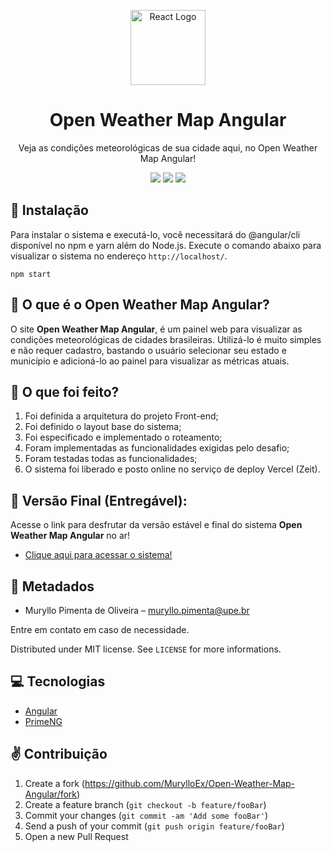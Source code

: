 <p align="center">
  <a href="https://reactnative.dev/" target="blank"><img src="https://angular.io/assets/images/logos/angular/angular.svg" width="120" alt="React Logo" /></a>
</p>
<h1 align="center">Open Weather Map Angular</h1>
<p align="center">Veja as condições meteorológicas de sua cidade aqui, no Open Weather Map Angular!</p>

<p align="center">
  <img src="https://badgen.net/badge/technology/angular/yellow?icon=label"/>
  <img src="https://badgen.net/badge/license/MIT/blue?icon=label"/>
  <img src="https://badgen.net/badge/author/MurylloEx/red?icon=label"/>
</p>

## 👷 Instalação

Para instalar o sistema e executá-lo, você necessitará do @angular/cli disponível no npm e yarn além do Node.js. Execute o comando abaixo para visualizar o sistema no endereço ``http://localhost/``.

```
npm start
```

## 📖 O que é o Open Weather Map Angular?

O site **Open Weather Map Angular**, é um painel web para visualizar as condições meteorológicas de cidades brasileiras. Utilizá-lo é muito simples e não requer cadastro, bastando o usuário selecionar seu estado e município e adicioná-lo ao painel para visualizar as métricas atuais.

## 📌 O que foi feito?

1) Foi definida a arquitetura do projeto Front-end;
2) Foi definido o layout base do sistema;
3) Foi especificado e implementado o roteamento;
4) Foram implementadas as funcionalidades exigidas pelo desafio;
5) Foram testadas todas as funcionalidades;
6) O sistema foi liberado e posto online no serviço de deploy Vercel (Zeit).

## 🚀 Versão Final (Entregável):

Acesse o link para desfrutar da versão estável e final do sistema **Open Weather Map Angular** no ar!
- [Clique aqui para acessar o sistema!](https://comeia-weather.vercel.app/#/)

## 🎉 Metadados

- Muryllo Pimenta de Oliveira – muryllo.pimenta@upe.br

Entre em contato em caso de necessidade.

Distributed under MIT license. See ``LICENSE`` for more informations.

## 💻 Tecnologias

- [Angular](https://angular.io/)
- [PrimeNG](https://primefaces.org/primeng/)

## ✌ Contribuição

1. Create a fork (<https://github.com/MurylloEx/Open-Weather-Map-Angular/fork>)
2. Create a feature branch (`git checkout -b feature/fooBar`)
3. Commit your changes (`git commit -am 'Add some fooBar'`)
4. Send a push of your commit (`git push origin feature/fooBar`)
5. Open a new Pull Request